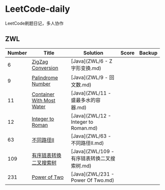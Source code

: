 # LeetCode-daily
LeetCode刷题日记，多人协作

## ZWL

|Number|    Title   |Solution|Score|Backup
|---|-------------| ----- |----|---------|
|6|[ZigZag Conversion](https://leetcode.com/problems/zigzag-conversion/)|[Java](ZWL/6 - Z字形变换.md)
|9|[Palindrome Number](https://leetcode.com/problems/palindrome-number/)| [Java](ZWL/9 - 回文数.md)
|11|[Container With Most Water](https://leetcode.com/problems/container-with-most-water/)| [Java](ZWL/11 - 盛最多水的容器.md)
|12|[Integer to Roman](https://leetcode-cn.com/problems/integer-to-roman/)| [Java](ZWL/12 - Integer to Roman.md)
|63|[不同路径II](https://leetcode-cn.com/problems/unique-paths-ii/)| [Java](ZWL/63 - 不同路径II.md)
|109|[有序链表转换二叉搜索树](https://leetcode-cn.com/problems/convert-sorted-list-to-binary-search-tree/)| [Java](ZWL/109 - 有序链表转换二叉搜索树.md)
|231|[Power of Two](https://leetcode-cn.com/problems/power-of-two/submissions/)| [Java](ZWL/231 - Power Of Two.md)

